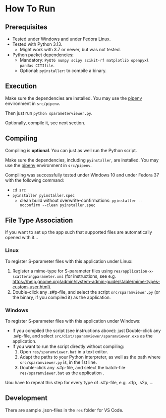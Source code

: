 How To Run
==========

Prerequisites
-------------

- Tested under Windows and under Fedora Linux.
- Tested with Python 3.13.
    - Might work with 3.7 or newer, but was not tested.
- Python packet dependencies:
    - Mandatory: `PyQt6 numpy scipy scikit-rf matplotlib openpyxl pandas CITIfile`.
    - Optional: `pyinstaller`: to compile a binary.

Execution
---------

Make sure the dependencies are installed. You may use the [pipenv](https://pipenv.pypa.io/) environment in `src/pipenv`.

Then just run `python sparameterviewer.py`.

Optionally, compile it, see next section.

Compiling
---------

Compiling is **optional**. You can just as well run the Python script.

Make sure the dependencies, including `pyinstaller`, are installed. You may use the [pipenv](https://pipenv.pypa.io/) environment in `src/pipenv`.

Compiling was successfully tested under Windows 10 and under Fedora 37 with the following command:
- `cd src`
- `pyinstaller pyinstaller.spec`
    - clean build without overwrite-confirmations: `pyinstaller --noconfirm --clean pyinstaller.spec`

File Type Association
---------------------

If you want to set up the app such that supported files are automatically opened with it...

### Linux

To register S-parameter files with this application under Linux:

1. Register a mime-type for S-parameter files using `res/application-x-scatteringparameter.xml` (for instructions, see e.g. <https://help.gnome.org/admin/system-admin-guide/stable/mime-types-custom-user.html>).
2. Double-click any .s#p-file, and select the script `src/sparamviewer.py` (or the binary, if you compiled it) as the application.

### Windows

To register S-parameter files with this application under Windows:

- If you compiled the script (see instructions above): just Double-click any .s#p-file, and select `src/dist/sparamviewer/sparamviewer.exe` as the application.
- If you want to run the script directly without compiling:
    1. Open `res/sparamviewer.bat` in a text editor.
    2. Adapt the paths to your Python interpreter, as well as the path where `src/sparamviewer.py` is, in the 1st line.
    3. Double-click any .s#p-file, and select the batch-file `res/sparamviewer.bat` as the application .

Uou have to repeat this step for every type of .s#p-file, e.g. .s1p, .s2p, ...

Development
-----------

There are sample .json-files in the `res` folder for VS Code.
